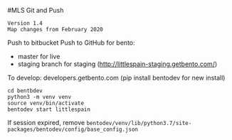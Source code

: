 #MLS Git and Push
```
Version 1.4
Map changes from February 2020
```
Push to bitbucket
Push to GitHub for bento:
  * master for live
  * staging branch for staging (http://littlespain-staging.getbento.com/)


To develop:
developers.getbento.com
(pip install bentodev for new install)

```
cd bentbdev
python3 -m venv venv
source venv/bin/activate
bentodev start littlespain
```

If session expired, remove `bentodev/venv/lib/python3.7/site-packages/bentodev/config/base_config.json`
